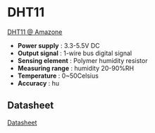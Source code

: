 # DHT11
[DHT11 @ Amazone](http://www.amazon.in/gp/product/B00D9J7GAG/ref=as_li_tl?ie=UTF8&camp=3626&creative=24822&creativeASIN=B00D9J7GAG&linkCode=as2&tag=burningsoul-21)

* **Power supply** : 3.3-5.5V DC
* **Output signal** : 1-wire bus digital signal
* **Sensing element** : Polymer humidity resistor
* **Measuring range** : humidity 20-90%RH
* **Temperature** : 0~50Celsius
* **Accuracy** : hu

## Datasheet
[Datasheet](http://www.micro4you.com/files/sensor/DHT11.pdf)
